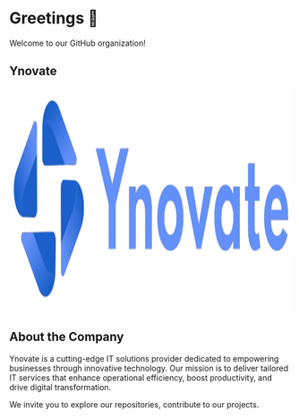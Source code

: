 # Greetings 👋

Welcome to our GitHub organization!

## Ynovate

<img src="https://github.com/VentionHub/.github/raw/main/profile/logo.png" alt="Company Logo"  height="400" />


## About the Company
Ynovate is a cutting-edge IT solutions provider dedicated to empowering businesses through innovative technology. Our mission is to deliver tailored IT services that enhance operational efficiency, boost productivity, and drive digital transformation. 

We invite you to explore our repositories, contribute to our projects.
